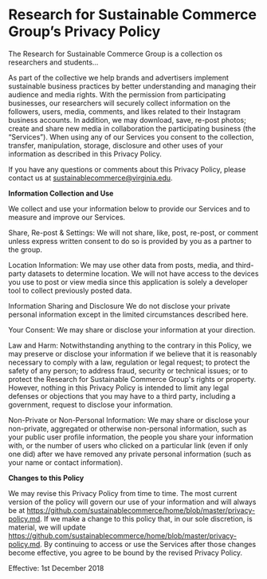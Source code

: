 # Research for Sustainable Commerce Group’s Privacy Policy

The Research for Sustainable Commerce Group is a collection os researchers and students...

As part of the collective we help brands and advertisers implement sustainable business 
practices by better understanding and managing their audience and media rights. With 
the permission from participating businesses, our researchers will securely collect 
information on the followers, users, media, comments, and likes related to their Instagram 
business accounts. In addition, we may download, save, re-post photos; create and share new 
media in collaboration the participating business (the “Services”). When using any of 
our Services you consent to the collection, transfer, manipulation, storage, disclosure 
and other uses of your information as described in this Privacy Policy.

If you have any questions or comments about this Privacy Policy, please contact us 
at sustainablecommerce@virginia.edu.

**Information Collection and Use**  

We collect and use your information below to provide our Services and to measure and improve our Services.

Share, Re-post & Settings: We will not share, like, post, re-post, or comment unless 
express written consent to do so is provided by you as a partner to the group.

Location Information: We may use other data from posts, media, and third-party datasets to determine location. 
We will not have access to the devices you use to post or view media since this application 
is solely a developer tool to collect previously posted data.

Information Sharing and Disclosure
We do not disclose your private personal information except in the limited circumstances described here.

Your Consent: We may share or disclose your information at your direction.

Law and Harm: Notwithstanding anything to the contrary in this Policy, we may preserve 
or disclose your information if we believe that it is reasonably necessary to comply 
with a law, regulation or legal request; to protect the safety of any person; to 
address fraud, security or technical issues; or to protect the Research for Sustainable Commerce Group's 
rights or property. However, nothing in this Privacy Policy is intended to limit 
any legal defenses or objections that you may have to a third party, including a 
government, request to disclose your information.

Non-Private or Non-Personal Information: We may share or disclose your non-private, 
aggregated or otherwise non-personal information, such as your public user profile 
information, the people you share your information with, or the number of users 
who clicked on a particular link (even if only one did) after we have removed any 
private personal information (such as your name or contact information).

**Changes to this Policy**  

We may revise this Privacy Policy from time to time. The most current version of 
the policy will govern our use of your information and will always be at 
https://github.com/sustainablecommerce/home/blob/master/privacy-policy.md. If we 
make a change to this policy that, in our sole discretion, is material, we will update 
https://github.com/sustainablecommerce/home/blob/master/privacy-policy.md. By 
continuing to access or use the Services after those changes become effective, 
you agree to be bound by the revised Privacy Policy.

Effective: 1st December 2018